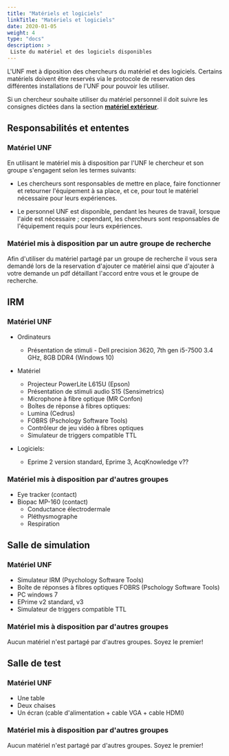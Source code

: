 ```yaml
---
title: "Matériels et logiciels"
linkTitle: "Matériels et logiciels"
date: 2020-01-05
weight: 4
type: "docs"
description: >
 Liste du matériel et des logiciels disponibles
---
```


L'UNF met à diposition des chercheurs du matériel et des logiciels.
Certains matériels doivent être reservés via le protocole de reservation des différentes installations de l'UNF pour pouvoir les utiliser.


Si un chercheur souhaite utiliser du matériel personnel il doit suivre les consignes dictées dans la section [__matériel extérieur__](https://unf-montreal.ca/fr/documentation/your_study/setup_mri/hardware_ext).


## Responsabilités et ententes

### Matériel UNF

En utilisant le matériel mis à disposition par l'UNF le chercheur et son groupe s'engagent selon les termes suivants:

-   Les chercheurs sont responsables de mettre en place, faire fonctionner et retourner l'équipement à sa place, et ce, pour tout le matériel nécessaire pour leurs expériences.

-   Le personnel UNF est disponible, pendant les heures de travail, lorsque l'aide est nécessaire ; cependant, les chercheurs sont responsables de l'équipement requis pour leurs expériences.

### Matériel mis à disposition par un autre groupe de recherche

Afin d'utiliser du matériel partagé par un groupe de recherche il vous sera demandé lors de la reservation d'ajouter ce matériel ainsi que d'ajouter à votre demande un pdf détaillant l'accord entre vous et le groupe de recherche.

## IRM

### Matériel UNF

- Ordinateurs
  - Présentation de stimuli - Dell precision 3620, 7th gen i5-7500 3.4 GHz, 8GB DDR4 (Windows 10)

- Matériel
  - Projecteur PowerLite L615U (Epson)
  - Présentation de stimuli audio S15 (Sensimetrics)
  - Microphone à fibre optique (MR Confon)
  - Boîtes de réponse à fibres optiques:
  - Lumina (Cedrus)
  - FOBRS (Pschology Software Tools)
  - Contrôleur de jeu vidéo à fibres optiques
  - Simulateur de triggers compatible TTL

- Logiciels:
	- Eprime 2 version standard, Eprime 3, AcqKnowledge v??

### Matériel mis à disposition par d'autres groupes

- Eye tracker (contact)
- Biopac MP-160 (contact)
	- Conductance électrodermale
	- Pléthysmographe
	- Respiration

## Salle de simulation

### Matériel UNF

- Simulateur IRM (Psychology Software Tools)
- Boîte de réponses à fibres optiques FOBRS (Pschology Software Tools)
- PC windows 7
- EPrime v2 standard, v3
- Simulateur de triggers compatible TTL

### Matériel mis à disposition par d'autres groupes

Aucun matériel n'est partagé par d'autres groupes. Soyez le premier!

## Salle de test

### Matériel UNF

- Une table
- Deux chaises
- Un écran (cable d'alimentation + cable VGA + cable HDMI)

### Matériel mis à disposition par d'autres groupes

Aucun matériel n'est partagé par d'autres groupes. Soyez le premier!